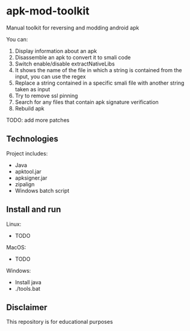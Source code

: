 # apk-mod-toolkit
Manual toolkit for reversing and modding android apk

You can:
1) Display information about an apk
2) Disassemble an apk to convert it to smali code
3) Switch enable/disable extractNativeLibs
4) It shows the name of the file in which a string is contained from the input, you can use the regex
5) Replace a string contained in a specific smali file with another string taken as input
6) Try to remove ssl pinning
7) Search for any files that contain apk signature verification
8) Rebuild apk

TODO: add more patches

## Technologies
Project includes:
* Java
* apktool.jar
* apksigner.jar
* zipalign
* Windows batch script

## Install and run
Linux:
* TODO

MacOS:
* TODO

Windows:
* Install java
* ./tools.bat

## Disclaimer
This repository is for educational purposes
